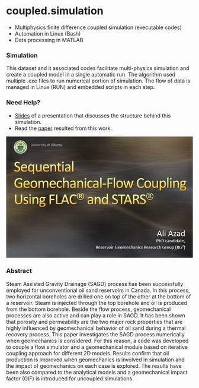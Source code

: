 # coupled.simulation
* Multiphysics finite difference coupled simulation (executable codes)
* Automation in Linux (Bash)
* Data processing in MATLAB 

### Simulation
This dataset and it associated codes facilitate multi-physics simulation and create a coupled model in a single automatic run. The algorithm used multiple .exe files to run numerical portion of simulation. The flow of data is managed in Linux (RUN) and embedded scripts in each step.

### Need Help?
* [Slides](guide_ver1.2.pdf) of a presentation that discusses the structure behind this simulation.
* Read the [paper](https://www.onepetro.org/conference-paper/ARMA-11-414) resulted from this work.

![](first_slide.JPG)

### Abstract
Steam Assisted Gravity Drainage (SAGD) process has been successfully employed for unconventional oil sand reservoirs in Canada. In this process, two horizontal boreholes are drilled one on top of the other at the bottom of a reservoir. Steam is injected through the top borehole and oil is produced from the bottom borehole. Beside the flow process, geomechanical processes are also active and can play a role in SAGD. It has been shown that porosity and permeability are the two major rock properties that are highly influenced by geomechanical behavior of oil sand during a thermal recovery process. This paper investigates the SAGD process numerically when geomechanics is considered. For this reason, a code was developed to couple a flow simulator and a geomechanical module based on iterative coupling approach for different 2D models. Results confirm that oil production is improved when geomechanics is involved in simulation and the impact of geomechanics on each case is explored. The results have been also compared to the analytical models and a geomechanical impact factor (GIF) is introduced for uncoupled simulations.
